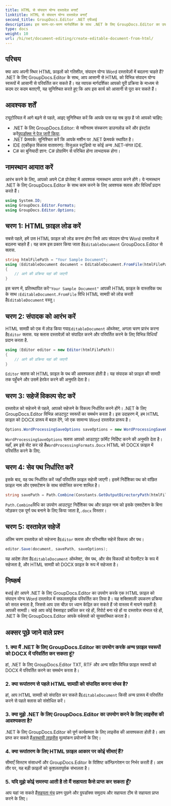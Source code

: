 ```yaml
---
title: HTML से संपादन योग्य दस्तावेज़ बनाएँ
linktitle: HTML से संपादन योग्य दस्तावेज़ बनाएँ
second_title: GroupDocs.Editor .NET एपीआई
description: इस चरण-दर-चरण मार्गदर्शिका के साथ .NET के लिए GroupDocs.Editor का उपयोग करके HTML को संपादन योग्य Word दस्तावेज़ों में बदलें। आपके दस्तावेज़ प्रबंधन वर्कफ़्लो को सुव्यवस्थित करने के लिए बिल्कुल सही।
type: docs
weight: 10
url: /hi/net/document-editing/create-editable-document-from-html/
---
```

## परिचय
क्या आप अपनी स्थिर HTML फ़ाइलों को गतिशील, संपादन योग्य Word दस्तावेज़ों में बदलना चाहते हैं? .NET के लिए GroupDocs.Editor के साथ, आप आसानी से HTML को विभिन्न संपादन योग्य स्वरूपों में आसानी से परिवर्तित कर सकते हैं। यह व्यापक मार्गदर्शिका आपको पूरी प्रक्रिया के माध्यम से कदम दर कदम बताएगी, यह सुनिश्चित करते हुए कि आप इस कार्य को आसानी से पूरा कर सकते हैं।
## आवश्यक शर्तें
ट्यूटोरियल में आगे बढ़ने से पहले, आइए सुनिश्चित करें कि आपके पास वह सब कुछ है जो आपको चाहिए:
-  .NET के लिए GroupDocs.Editor: से नवीनतम संस्करण डाउनलोड करें और इंस्टॉल करें[ग्रुपडॉक्स ने पेज जारी किया](https://releases.groupdocs.com/editor/net/).
- .NET फ्रेमवर्क: सुनिश्चित करें कि आपके मशीन पर .NET फ्रेमवर्क स्थापित है।
- IDE (एकीकृत विकास वातावरण): विजुअल स्टूडियो या कोई अन्य .NET-संगत IDE.
- C# का बुनियादी ज्ञान: C# प्रोग्रामिंग से परिचित होना लाभदायक होगा।
## नामस्थान आयात करें
आरंभ करने के लिए, आपको अपने C# प्रोजेक्ट में आवश्यक नामस्थान आयात करने होंगे। ये नामस्थान .NET के लिए GroupDocs.Editor के साथ काम करने के लिए आवश्यक क्लास और विधियाँ प्रदान करते हैं।
```csharp
using System.IO;
using GroupDocs.Editor.Formats;
using GroupDocs.Editor.Options;
```
## चरण 1: HTML फ़ाइल लोड करें
 सबसे पहले, हमें उस HTML फ़ाइल को लोड करना होगा जिसे आप संपादन योग्य Word दस्तावेज़ में बदलना चाहते हैं। यह काम इस प्रकार किया जाता है`EditableDocument` GroupDocs.Editor से क्लास.

```csharp
string htmlFilePath = "Your Sample Document";
using (EditableDocument document = EditableDocument.FromFile(htmlFilePath, null))
{
    // आगे की प्रक्रिया यहां की जाएगी
}
```
 इस चरण में, प्रतिस्थापित करें`"Your Sample Document"` आपकी HTML फ़ाइल के वास्तविक पथ के साथ।`EditableDocument.FromFile` विधि HTML सामग्री को लोड करती है`EditableDocument` वस्तु।
## चरण 2: संपादक को आरंभ करें
 HTML सामग्री को एक में लोड किया गया`EditableDocument` ऑब्जेक्ट, अगला चरण प्रारंभ करना है`Editor` क्लास. यह क्लास दस्तावेज़ों को संपादित करने और परिवर्तित करने के लिए विभिन्न विधियाँ प्रदान करता है.

```csharp
using (Editor editor = new Editor(htmlFilePath))
{
    // आगे की प्रक्रिया यहां की जाएगी
}
```
`Editor` क्लास को HTML फ़ाइल के पथ की आवश्यकता होती है। यह संपादक को फ़ाइल की सामग्री तक पहुँचने और उसमें हेरफेर करने की अनुमति देता है।
## चरण 3: सहेजें विकल्प सेट करें
दस्तावेज़ को सहेजने से पहले, आपको सहेजने के विकल्प निर्धारित करने होंगे। .NET के लिए GroupDocs.Editor विभिन्न आउटपुट स्वरूपों का समर्थन करता है। इस उदाहरण में, हम HTML फ़ाइल को DOCX प्रारूप में बदल देंगे, जो एक सामान्य Word दस्तावेज़ प्रारूप है।

```csharp
Options.WordProcessingSaveOptions saveOptions = new WordProcessingSaveOptions(WordProcessingFormats.Docx);
```
`WordProcessingSaveOptions` क्लास आपको आउटपुट फ़ॉर्मेट निर्दिष्ट करने की अनुमति देता है। यहाँ, हम इसे सेट कर रहे हैं`WordProcessingFormats.Docx` HTML को DOCX फ़ाइल में परिवर्तित करने के लिए.
## चरण 4: सेव पथ निर्धारित करें
इसके बाद, वह पथ निर्धारित करें जहाँ परिवर्तित फ़ाइल सहेजी जाएगी। इसमें निर्देशिका पथ को वांछित फ़ाइल नाम और एक्सटेंशन के साथ संयोजित करना शामिल है।

```csharp
string savePath = Path.Combine(Constants.GetOutputDirectoryPath(htmlFilePath), Path.GetFileNameWithoutExtension(htmlFilePath) + ".docx");
```
`Path.Combine`विधि का उपयोग आउटपुट निर्देशिका पथ और फ़ाइल नाम को इसके एक्सटेंशन के बिना जोड़कर एक पूर्ण पथ बनाने के लिए किया जाता है,`.docx` विस्तार।
## चरण 5: दस्तावेज़ सहेजें
 अंतिम चरण दस्तावेज़ को सहेजना है`Editor` क्लास और परिभाषित सहेजें विकल्प और पथ।

```csharp
editor.Save(document, savePath, saveOptions);
```
 यह आदेश लेता है`EditableDocument` ऑब्जेक्ट, सेव पथ, और सेव विकल्पों को पैरामीटर के रूप में सहेजता है, और HTML सामग्री को DOCX फ़ाइल के रूप में सहेजता है।
## निष्कर्ष
बधाई हो! आपने .NET के लिए GroupDocs.Editor का उपयोग करके एक HTML फ़ाइल को संपादन योग्य Word दस्तावेज़ में सफलतापूर्वक परिवर्तित कर लिया है। यह शक्तिशाली उपकरण प्रक्रिया को सरल बनाता है, जिससे आप उस चीज़ पर ध्यान केंद्रित कर सकते हैं जो वास्तव में मायने रखती है: आपकी सामग्री। चाहे आप कोई वेबसाइट प्रबंधित कर रहे हों, रिपोर्ट बना रहे हों या दस्तावेज़ संभाल रहे हों, .NET के लिए GroupDocs.Editor आपके वर्कफ़्लो को सुव्यवस्थित करता है।
## अक्सर पूछे जाने वाले प्रश्न
### 1. क्या मैं .NET के लिए GroupDocs.Editor का उपयोग करके अन्य फ़ाइल स्वरूपों को DOCX में परिवर्तित कर सकता हूं?
हां, .NET के लिए GroupDocs.Editor TXT, RTF और अन्य सहित विभिन्न फ़ाइल स्वरूपों को DOCX में परिवर्तित करने का समर्थन करता है।
### 2. क्या रूपांतरण से पहले HTML सामग्री को संपादित करना संभव है?
 हां, आप HTML सामग्री को संपादित कर सकते हैं`EditableDocument` किसी अन्य प्रारूप में परिवर्तित करने से पहले क्लास को संशोधित करें।
### 3. क्या मुझे .NET के लिए GroupDocs.Editor का उपयोग करने के लिए लाइसेंस की आवश्यकता है?
 .NET के लिए GroupDocs.Editor को पूर्ण कार्यक्षमता के लिए लाइसेंस की आवश्यकता होती है। आप प्राप्त कर सकते हैं[अस्थायी लाइसेंस](https://purchase.groupdocs.com/temporary-license/) मूल्यांकन प्रयोजनों के लिए।
### 4. क्या रूपांतरण के लिए HTML फ़ाइल आकार पर कोई सीमाएं हैं?
सीमाएँ सिस्टम संसाधनों और GroupDocs.Editor के विशिष्ट कॉन्फ़िगरेशन पर निर्भर करती हैं। आम तौर पर, यह बड़ी फ़ाइलों को कुशलतापूर्वक संभालता है।
### 5. यदि मुझे कोई समस्या आती है तो मैं सहायता कैसे प्राप्त कर सकता हूँ?
 आप यहां जा सकते हैं[सहयता मंच](https://forum.groupdocs.com/c/editor/20) प्रश्न पूछने और ग्रुपडॉक्स समुदाय और सहायता टीम से सहायता प्राप्त करने के लिए।